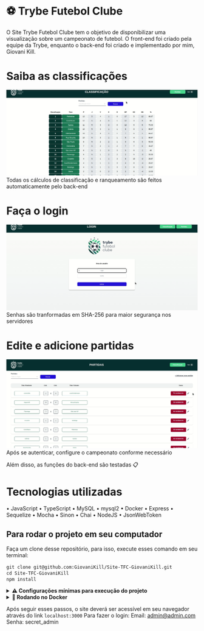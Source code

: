 # ⚽ Trybe Futebol Clube  
  O Site Trybe Futebol Clube tem o objetivo de disponibilizar uma visualização sobre um campeonato de futebol. O front-end foi criado pela equipe da Trybe, enquanto o back-end foi criado e implementado por mim, Giovani Kill.

# Saiba as classificações
![](https://github.com/GiovaniKill/Site-TFC-GiovaniKill/blob/main/homeTFC.gif)
  Todas os cálculos de classificação e ranqueamento são feitos automaticamente pelo back-end
  
# Faça o login
![](https://github.com/GiovaniKill/Site-TFC-GiovaniKill/blob/main/loginTFC.gif)
  Senhas são tranformadas em SHA-256 para maior segurança nos servidores
  
# Edite e adicione partidas
![](https://github.com/GiovaniKill/Site-TFC-GiovaniKill/blob/main/partidasTFC.gif)
  Após se autenticar, configure o campeonato conforme necessário
  
  Além disso, as funções do back-end são testadas 📋
  
# Tecnologias utilizadas

• JavaScript
• TypeScript
• MySQL
• mysql2
• Docker
• Express
• Sequelize
• Mocha
• Sinon
• Chai
• NodeJS
• JsonWebToken

## Para rodar o projeto em seu computador

Faça um clone desse repositório, para isso, execute esses comando em seu terminal:

```
git clone git@github.com:GiovaniKill/Site-TFC-GiovaniKill.git
cd Site-TFC-GiovaniKill
npm install
```

<details>
<summary><strong> ⚠️ Configurações mínimas para execução do projeto</strong></summary><br />
Na sua máquina você deve ter:
 - Sistema Operacional Distribuição Unix
 - Node versão 16
 - Docker
 - Docker-compose versão >=1.29.2
➡️ O `node` deve ter versão igual ou superior à `16.14.0 LTS`:
  - Para instalar o nvm, [acesse esse link](https://github.com/nvm-sh/nvm#installing-and-updating);
  - Rode os comandos abaixo para instalar a versão correta de `node` e usá-la:
    - `nvm install 16.14 --lts`
    - `nvm use 16.14`
    - `nvm alias default 16.14`
➡️ O`docker-compose` deve ter versão igual ou superior à`ˆ1.29.2`:
  * Use esse [link de referência para realizar a instalação corretamente no ubuntu](https://app.betrybe.com/learn/course/5e938f69-6e32-43b3-9685-c936530fd326/module/94d0e996-1827-4fbc-bc24-c99fb592925b/section/5987fa2d-0d04-45b2-9d91-1c2ffce09862/day/2f1a5c4d-74b1-488a-8d9b-408682c93724/lesson/b883b81d-21f6-4b60-aa62-8508f6017ea0);
  * Acesse o [link da documentação oficial com passos para desinstalar](https://docs.docker.com/compose/install/#uninstallation) caso necessário.
</details>
<details>
  <summary><strong>🐋 Rodando no Docker</strong></summary>
  
  <br/>
  > :information_source: Rode os serviços com o comando `docker-compose up -d --build`.
</details>

  Após seguir esses passos, o site deverá ser acessível em seu navegador através do link `localhost:3000`
  Para fazer o login:
  Email: admin@admin.com
  Senha: secret_admin
